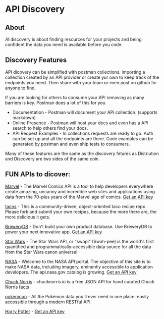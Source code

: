 # API Discovery

## About

AI discovery is about finding resources for your projects and being confident the data you need is available before you code.

## Discovery Features

API dicovery can be simplified with postman collections. Importing a collection created by an API provider or create yur own to keep track of the endpoints you need. Then share with your team or even post on github for anyone to find.

If you are looking for others to consume your API removing as many barriers is key.
Postman does a lot of this for you.

* Documentation - Postman will document your APi collection. (supports markdown)
* Online Presence - Postman will host your docs and even has a API search to help others find your docs.
* API Request Examples -  In collections requests are ready to go. Auth can be set up and all the endpoints are there. Code examples can be generated by postman and even ship tests to consumers.

Many of these features are the same as the discovery fetures as Distriution and Discovery are two sides of the same coin.

## FUN APIs to dicover:

[Marvel](https://developer.marvel.com/) - The Marvel Comics API is a tool to help developers everywhere create amazing, uncanny and incredible web sites and applications using data from the 70-plus years of the Marvel age of comics. [Get an API key](https://developer.marvel.com/documentation/getting_started)

[tacos](https://github.com/sinker/tacofancy) - This is a community-driven, object-oriented taco recipe repo. Please fork and submit your own recipes, because the more there are, the more delicious it gets.

[BreweryDB](https://www.brewerydb.com/) - Don't build your own product database. Use BreweryDB to power your next innovative app. [Get an API key](https://www.brewerydb.com/developers)

[Star Wars](https://swapi.co/) - The Star Wars API, or "swapi" (Swah-pee) is the world's first quantified and programmatically-accessible data source for all the data from the Star Wars canon universe!

[NASA](https://api.nasa.gov/api) - Welcome to the NASA API portal. The objective of this site is to make NASA data, including imagery, eminently accessible to application developers. The api.nasa.gov catalog is growing. [Get an API key](https://api.nasa.gov/index.html#apply-for-an-api-key)

[Chuck Norris](https://api.chucknorris.io/) - chucknorris.io is a free JSON API for hand curated Chuck Norris facts

[pokenmon](https://pokeapi.co/) - All the Pokémon data you'll ever need in one place.
easily accessible through a modern RESTful API.

[Harry Potter](https://www.potterapi.com/) - [Get an API key](https://www.potterapi.com/login/#signup)
